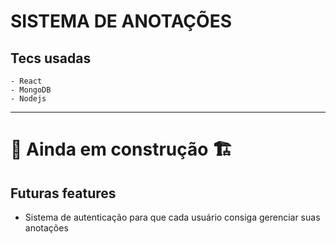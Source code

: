 # SISTEMA DE ANOTAÇÕES

## Tecs usadas

    - React
    - MongoDB
    - Nodejs

---

# 🚧 Ainda em construção 🏗️

## Futuras features

- Sistema de autenticação para que cada usuário consiga gerenciar suas anotações
